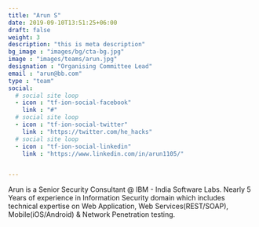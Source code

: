 ```yaml
---
title: "Arun S"
date: 2019-09-10T13:51:25+06:00
draft: false
weight: 3
description: "this is meta description"
bg_image : "images/bg/cta-bg.jpg"
image : "images/teams/arun.jpg"
designation : "Organising Committee Lead"
email : "arun@bb.com"
type : "team"
social:
  # social site loop
  - icon : "tf-ion-social-facebook"
    link : "#"
  # social site loop
  - icon : "tf-ion-social-twitter"
    link : "https://twitter.com/he_hacks"
  # social site loop
  - icon : "tf-ion-social-linkedin"
    link : "https://www.linkedin.com/in/arun1105/"


---
```


Arun is a Senior Security Consultant @ IBM - India Software Labs. Nearly 5 Years of experience in Information Security domain which includes technical expertise on Web Application, Web Services(REST/SOAP), Mobile(iOS/Android) & Network Penetration testing. 